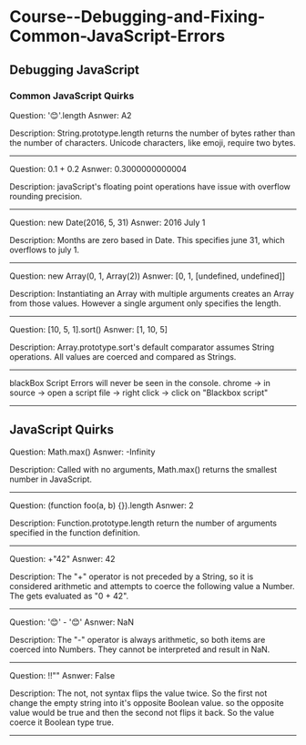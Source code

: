 # Course--Debugging-and-Fixing-Common-JavaScript-Errors

## Debugging JavaScript
### Common JavaScript Quirks

Question: '😊'.length
Asnwer: A2

Description: String.prototype.length returns the number of bytes rather than the number of characters. Unicode characters, like emoji, require two bytes.

---

Question: 0.1 + 0.2
Asnwer: 0.3000000000004

Description: javaScript's floating point operations have issue with overflow rounding precision.

---

Question: new Date(2016, 5, 31)
Asnwer: 2016 July 1

Description: Months are zero based in Date. This specifies june 31, which overflows to july 1.


---

Question: new Array(0, 1, Array(2))
Asnwer: [0, 1, [undefined, undefined]]

Description: Instantiating an Array with multiple arguments creates an Array from those values. However a single argument only specifies the length.


---

Question: [10, 5, 1].sort()
Asnwer: [1, 10, 5]

Description: Array.prototype.sort's default comparator assumes String operations. All values are coerced and compared as Strings.


---


blackBox Script
Errors will never be seen in the console.
chrome -> in source -> open a script file -> right click -> click on "Blackbox script"


---

## JavaScript Quirks

Question: Math.max()
Asnwer: -Infinity

Description: Called with no arguments, Math.max() returns the smallest number in JavaScript.

---

Question: (function foo(a, b) {}).length
Asnwer: 2

Description: Function.prototype.length return the number of arguments specified in the function definition.

---

Question: +"42"
Asnwer: 42

Description: The "+" operator is not preceded by a String, so it is considered arithmetic and attempts to coerce the following value a Number. The gets evaluated as "0 + 42".

---

Question: '😊' - '😊'
Asnwer: NaN

Description: The "-" operator is always arithmetic, so both items are coerced into Numbers. They cannot be interpreted and result in NaN.

---

Question: !!""
Asnwer: False

Description: The not, not syntax flips the value twice. So the first not change the empty string into it's opposite Boolean value. so the opposite value would be true and then the second not flips it back. So the value coerce it Boolean type true.

---